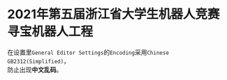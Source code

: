 # 2021年第五届浙江省大学生机器人竞赛寻宝机器人工程
在设置里`General Editor Settings`的`Encoding`采用`Chinese GB2312(Simplified)`，<br>
防止出现**中文乱码**。
